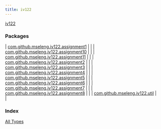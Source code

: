 ```yaml
---
title: iv122
---
```


[iv122](.)

### Packages

| [com.github.mseleng.iv122.assignment1](com.github.mseleng.iv122.assignment1/index.md) |  |
| [com.github.mseleng.iv122.assignment10](com.github.mseleng.iv122.assignment10/index.md) |  |
| [com.github.mseleng.iv122.assignment11](com.github.mseleng.iv122.assignment11/index.md) |  |
| [com.github.mseleng.iv122.assignment2](com.github.mseleng.iv122.assignment2/index.md) |  |
| [com.github.mseleng.iv122.assignment3](com.github.mseleng.iv122.assignment3/index.md) |  |
| [com.github.mseleng.iv122.assignment4](com.github.mseleng.iv122.assignment4/index.md) |  |
| [com.github.mseleng.iv122.assignment5](com.github.mseleng.iv122.assignment5/index.md) |  |
| [com.github.mseleng.iv122.assignment6](com.github.mseleng.iv122.assignment6/index.md) |  |
| [com.github.mseleng.iv122.assignment7](com.github.mseleng.iv122.assignment7/index.md) |  |
| [com.github.mseleng.iv122.assignment8](com.github.mseleng.iv122.assignment8/index.md) |  |
| [com.github.mseleng.iv122.util](com.github.mseleng.iv122.util/index.md) |  |

### Index

[All Types](alltypes/index.md)